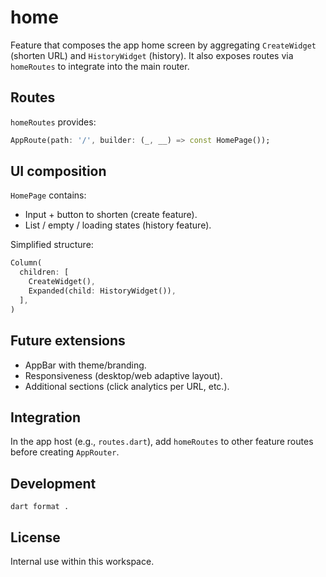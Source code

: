 # home

Feature that composes the app home screen by aggregating `CreateWidget` (shorten URL) and `HistoryWidget` (history). It also exposes routes via `homeRoutes` to integrate into the main router.

## Routes

`homeRoutes` provides:

```dart
AppRoute(path: '/', builder: (_, __) => const HomePage());
```

## UI composition

`HomePage` contains:
- Input + button to shorten (create feature).
- List / empty / loading states (history feature).

Simplified structure:
```dart
Column(
  children: [
    CreateWidget(),
    Expanded(child: HistoryWidget()),
  ],
)
```

## Future extensions

- AppBar with theme/branding.
- Responsiveness (desktop/web adaptive layout).
- Additional sections (click analytics per URL, etc.).

## Integration

In the app host (e.g., `routes.dart`), add `homeRoutes` to other feature routes before creating `AppRouter`.

## Development

```
dart format .
```

## License

Internal use within this workspace.

